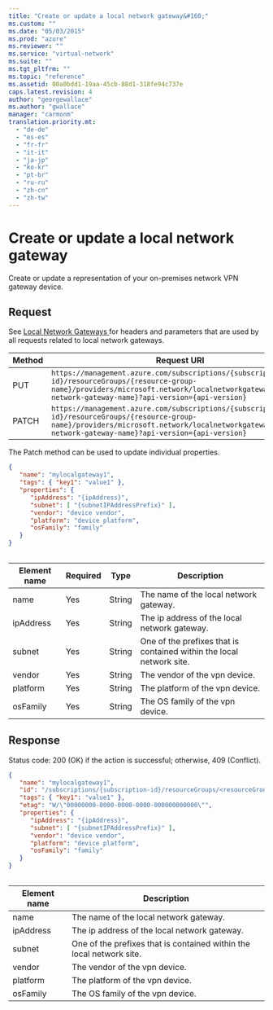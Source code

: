```yaml
---
title: "Create or update a local network gateway&#160;"
ms.custom: ""
ms.date: "05/03/2015"
ms.prod: "azure"
ms.reviewer: ""
ms.service: "virtual-network"
ms.suite: ""
ms.tgt_pltfrm: ""
ms.topic: "reference"
ms.assetid: 00a0bdd1-19aa-45cb-88d1-318fe94c737e
caps.latest.revision: 4
author: "georgewallace"
ms.author: "gwallace"
manager: "carmonm"
translation.priority.mt: 
  - "de-de"
  - "es-es"
  - "fr-fr"
  - "it-it"
  - "ja-jp"
  - "ko-kr"
  - "pt-br"
  - "ru-ru"
  - "zh-cn"
  - "zh-tw"
---
```

# Create or update a local network gateway&#160;
Create or update a representation of your on-premises network VPN gateway device.  
  
## Request  
 See [Local Network Gateways ](../NetworkGateway/local-network-gateways .md) for headers and parameters that are used by all requests related to local network gateways.  
  
|Method|Request URI|  
|------------|-----------------|  
|PUT|`https://management.azure.com/subscriptions/{subscription-id}/resourceGroups/{resource-group-name}/providers/microsoft.network/localnetworkgateways/{local-network-gateway-name}?api-version={api-version}`|  
|PATCH|`https://management.azure.com/subscriptions/{subscription-id}/resourceGroups/{resource-group-name}/providers/microsoft.network/localnetworkgateways/{local-network-gateway-name}?api-version={api-version}`|  
  
 The Patch method can be used to update individual properties.  
  
```json  
{  
   "name": "mylocalgateway1",  
   "tags": { "key1": "value1" },  
   "properties": {  
      "ipAddress": "{ipAddress}",  
      "subnet": [ "{subnetIPAddressPrefix}" ],  
      "vendor": "device vendor",  
      "platform": "device platform",  
      "osFamily": "family"  
   }  
}  
  
```  
  
|Element name|Required|Type|Description|  
|------------------|--------------|----------|-----------------|  
|name|Yes|String|The name of the local network gateway.|  
|ipAddress|Yes|String|The ip address of the local network gateway.|  
|subnet|Yes|String|One of the prefixes that is contained within the local network site.|  
|vendor|Yes|String|The vendor of the vpn device.|  
|platform|Yes|String|The platform of the vpn device.|  
|osFamily|Yes|String|The OS family of the vpn device.|  
  
## Response  
  
 Status code: 200 (OK) if the action is successful; otherwise, 409 (Conflict).  
  
```json  
{  
   "name": "mylocalgateway1",  
   "id": "/subscriptions/{subscription-id}/resourceGroups/<resourceGroupName>/providers/microsoft.network/localNetworkGateways/mylocalgateway1",  
   "tags": { "key1": "value1" },  
   "etag": "W/\"00000000-0000-0000-0000-000000000000\"",  
   "properties": {  
      "ipAddress": "{ipAddress}",  
      "subnet": [ "{subnetIPAddressPrefix}" ],  
      "vendor": "device vendor",  
      "platform": "device platform",  
      "osFamily": "family"  
   }  
}  
  
```  
  
|Element name|Description|  
|------------------|-----------------|  
|name|The name of the local network gateway.|  
|ipAddress|The ip address of the local network gateway.|  
|subnet|One of the prefixes that is contained within the local network site.|  
|vendor|The vendor of the vpn device.|  
|platform|The platform of the vpn device.|  
|osFamily|The OS family of the vpn device.|